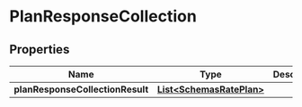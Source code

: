 # PlanResponseCollection

## Properties
Name | Type | Description | Notes
------------ | ------------- | ------------- | -------------
**planResponseCollectionResult** | [**List&lt;SchemasRatePlan&gt;**](SchemasRatePlan.md) |  |  [optional]
